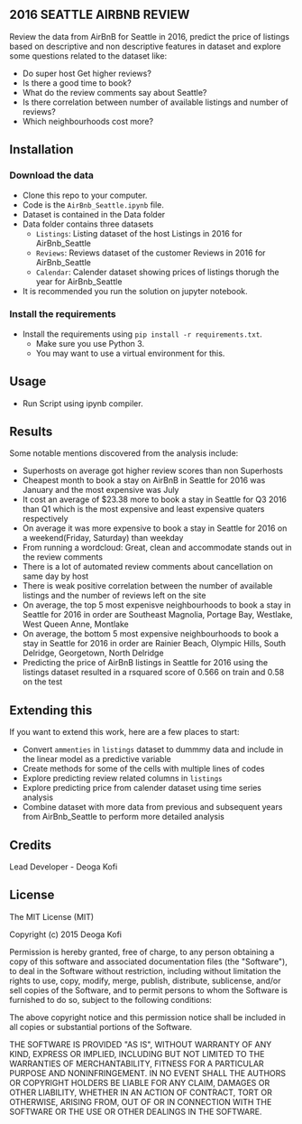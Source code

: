 2016 SEATTLE AIRBNB REVIEW
-----------------------
Review the data from AirBnB for Seattle in 2016, predict the price of listings based on descriptive and non descriptive features in dataset and explore some questions related to the dataset like:
* Do super host Get higher reviews?
* Is there a good time to book?
* What do the review comments say about Seattle?
* Is there correlation between number of available listings and number of reviews?
* Which neighbourhoods cost more?

Installation
----------------------

### Download the data

* Clone this repo to your computer.
* Code is the `AirBnb_Seattle.ipynb` file.
* Dataset is contained in the Data folder
* Data folder contains three datasets
    * `Listings`: Listing dataset of the host Listings in 2016 for AirBnb_Seattle
    * `Reviews`: Reviews dataset of the customer Reviews in 2016 for AirBnb_Seattle
    * `Calendar`: Calender dataset showing prices of listings thorugh the year for AirBnb_Seattle
* It is recommended you run the solution on jupyter notebook.


### Install the requirements

* Install the requirements using `pip install -r requirements.txt`.
    * Make sure you use Python 3.
    * You may want to use a virtual environment for this.

Usage
-----------------------

* Run Script using ipynb compiler.

Results
-----------------------
Some notable mentions discovered from the analysis include:
  * Superhosts on average got higher review scores than non Superhosts
  * Cheapest month to  book a stay on AirBnB in Seattle for 2016 was January and the most expensive was July
  * It cost an average of $23.38 more to book a stay in Seattle for Q3 2016 than Q1 which is the most expensive and least expensive quaters respectively
  * On average it was more expensive to book a stay in Seattle for 2016 on a weekend(Friday, Saturday) than weekday
  * From running a wordcloud: Great, clean and accommodate stands out in the review comments
  * There is a lot of automated review comments about cancellation on same day by host
  * There is weak positive correlation between the number of available listings and the number of reviews left on the site
  * On average, the top 5 most expenisve neighbourhoods to book a stay in Seattle for 2016 in order are Southeast Magnolia, Portage Bay, Westlake, West Queen Anne, Montlake
  * On average, the bottom 5 most expensive neighbourhoods to book a stay in Seattle for 2016 in order are Rainier Beach, Olympic Hills, South Delridge, Georgetown, North Delridge
  * Predicting the price of AirBnB listings in Seattle for 2016 using the listings dataset resulted in a rsquared score of 0.566 on train and 0.58 on the test

Extending this
-------------------------

If you want to extend this work, here are a few places to start:

* Convert `ammenties` in `listings` dataset to dummmy data and include in the linear model as a predictive variable
* Create methods for some of the cells with multiple lines of codes
* Explore predicting review related columns in `listings`
* Explore predicting price from calender dataset using time series analysis
* Combine dataset with more data from previous and subsequent years from AirBnb_Seattle to perform more detailed analysis


## Credits

Lead Developer - Deoga Kofi


## License

The MIT License (MIT)

Copyright (c) 2015 Deoga Kofi

Permission is hereby granted, free of charge, to any person obtaining a copy of this software and associated documentation files (the "Software"), to deal in the Software without restriction, including without limitation the rights to use, copy, modify, merge, publish, distribute, sublicense, and/or sell copies of the Software, and to permit persons to whom the Software is furnished to do so, subject to the following conditions:

The above copyright notice and this permission notice shall be included in all copies or substantial portions of the Software.

THE SOFTWARE IS PROVIDED "AS IS", WITHOUT WARRANTY OF ANY KIND, EXPRESS OR IMPLIED, INCLUDING BUT NOT LIMITED TO THE WARRANTIES OF MERCHANTABILITY, FITNESS FOR A PARTICULAR PURPOSE AND NONINFRINGEMENT. IN NO EVENT SHALL THE AUTHORS OR COPYRIGHT HOLDERS BE LIABLE FOR ANY CLAIM, DAMAGES OR OTHER LIABILITY, WHETHER IN AN ACTION OF CONTRACT, TORT OR OTHERWISE, ARISING FROM, OUT OF OR IN CONNECTION WITH THE SOFTWARE OR THE USE OR OTHER DEALINGS IN THE SOFTWARE.
